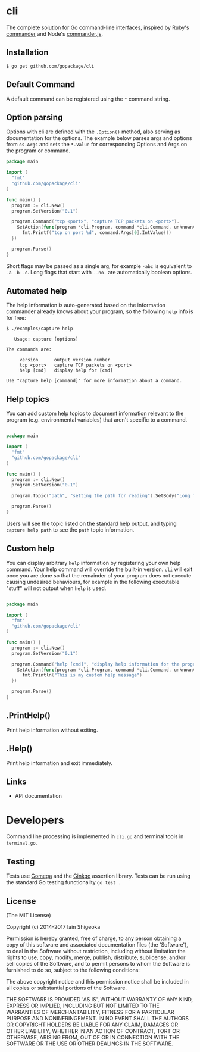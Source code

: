 # cli

  The complete solution for [Go](http://golang.org) command-line interfaces, inspired by Ruby's [commander](https://github.com/visionmedia/commander) and Node's [commander.js](https://github.com/visionmedia/commander.js).

## Installation

    $ go get github.com/gopackage/cli

## Default Command

A default command can be registered using the `*` command string.

## Option parsing

 Options with cli are defined with the `.Option()` method, also serving as documentation for the options. The example below parses args and options from `os.Args` and sets the `*.Value` for corresponding Options and Args on the program or command.

```go
package main

import (
  "fmt"
  "github.com/gopackage/cli"
)

func main() {
  program := cli.New()
  program.SetVersion("0.1")

  program.Command("tcp <port>", "capture TCP packets on <port>").
    SetAction(func(program *cli.Program, command *cli.Command, unknownArgs []string) {
      fmt.Printf("tcp on port %d", command.Args[0].IntValue())
  })

  program.Parse()
}
```

Short flags may be passed as a single arg, for example `-abc` is equivalent to `-a -b -c`. Long flags that start with `--no-` are automatically boolean options.

## Automated help

 The help information is auto-generated based on the information commander already knows about your program, so the following `help` info is for free:

```  
$ ./examples/capture help

   Usage: capture [options]

The commands are:

     version      output version number
     tcp <port>   capture TCP packets on <port>
     help [cmd]   display help for [cmd]

Use "capture help [command]" for more information about a command.

```

## Help topics

You can add custom help topics to document information relevant to the program (e.g. environmental variables) that aren't specific to a command.


```go

package main

import (
  "fmt"
  "github.com/gopackage/cli"
)

func main() {
  program := cli.New()
  program.SetVersion("0.1")

  program.Topic("path", "setting the path for reading").SetBody("Long form topic description of the path setting.")

  program.Parse()
}

```

Users will see the topic listed on the standard help output, and typing `capture help path` to see the `path` topic information.

## Custom help

 You can display arbitrary `help` information by registering
 your own help command. Your help command will override the built-in
 version. `cli` will exit once you are done so that the remainder of your program
 does not execute causing undesired behaviours, for example
 in the following executable "stuff" will not output when
 `help` is used.

```go

package main

import (
  "fmt"
  "github.com/gopackage/cli"
)

func main() {
  program := cli.New()
  program.SetVersion("0.1")

  program.Command("help [cmd]", "display help information for the program or a [cmd]").
    SetAction(func(program *cli.Program, command *cli.Command, unknownArgs []string) {
      fmt.Println("This is my custom help message")
  })

  program.Parse()
}

```

## .PrintHelp()

  Print help information without exiting.

## .Help()

  Print help information and exit immediately.

## Links

 - API documentation

# Developers

Command line processing is implemented in `cli.go` and terminal tools in
`terminal.go`.

## Testing

Tests use [Gomega](http://github.com/onsi/gomega) and the
[Ginkgo](http://github.com/onsi/ginkgo) assertion library. Tests can be
run using the standard Go testing functionality `go test .`

## License

(The MIT License)

Copyright (c) 2014-2017 Iain Shigeoka

Permission is hereby granted, free of charge, to any person obtaining
a copy of this software and associated documentation files (the
'Software'), to deal in the Software without restriction, including
without limitation the rights to use, copy, modify, merge, publish,
distribute, sublicense, and/or sell copies of the Software, and to
permit persons to whom the Software is furnished to do so, subject to
the following conditions:

The above copyright notice and this permission notice shall be
included in all copies or substantial portions of the Software.

THE SOFTWARE IS PROVIDED 'AS IS', WITHOUT WARRANTY OF ANY KIND,
EXPRESS OR IMPLIED, INCLUDING BUT NOT LIMITED TO THE WARRANTIES OF
MERCHANTABILITY, FITNESS FOR A PARTICULAR PURPOSE AND NONINFRINGEMENT.
IN NO EVENT SHALL THE AUTHORS OR COPYRIGHT HOLDERS BE LIABLE FOR ANY
CLAIM, DAMAGES OR OTHER LIABILITY, WHETHER IN AN ACTION OF CONTRACT,
TORT OR OTHERWISE, ARISING FROM, OUT OF OR IN CONNECTION WITH THE
SOFTWARE OR THE USE OR OTHER DEALINGS IN THE SOFTWARE.
